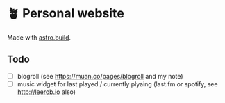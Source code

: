 # 🪴 Personal website

Made with [astro.build](https://astro.build/).

## Todo

- [ ] blogroll (see https://muan.co/pages/blogroll and my note)
- [ ] music widget for last played / currently plyaing (last.fm or spotify, see http://leerob.io also)
